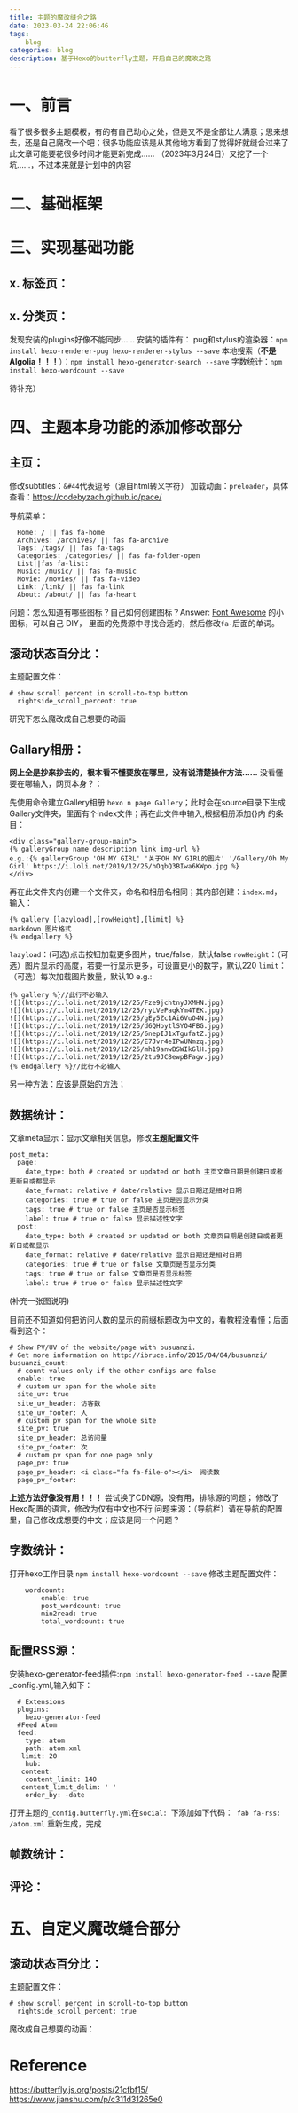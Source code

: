 ```yaml
---
title: 主题的魔改缝合之路
date: 2023-03-24 22:06:46
tags:
    blog
categories: blog
description: 基于Hexo的butterfly主题，开启自己的魔改之路
---
```

一、前言
====

看了很多很多主题模板，有的有自己动心之处，但是又不是全部让人满意；思来想去，还是自己魔改一个吧；很多功能应该是从其他地方看到了觉得好就缝合过来了
此文章可能要花很多时间才能更新完成……
（2023年3月24日）又挖了一个坑……，不过本来就是计划中的内容

二、基础框架
====


三、实现基础功能
====
x. 标签页：
---

x. 分类页：
---


发现安装的plugins好像不能同步……
安装的插件有：
pug和stylus的渲染器：`npm install hexo-renderer-pug hexo-renderer-stylus --save`
本地搜索（**不是Algolia！！！**）：`npm install hexo-generator-search --save`
字数统计：`npm install hexo-wordcount --save`

待补充）

四、主题本身功能的添加修改部分
====

主页：
---

修改subtitles：`&#44`代表逗号（源自html转义字符）
加载动画：`preloader`，具体查看：https://codebyzach.github.io/pace/

导航菜单：
```
  Home: / || fas fa-home
  Archives: /archives/ || fas fa-archive
  Tags: /tags/ || fas fa-tags
  Categories: /categories/ || fas fa-folder-open
  List||fas fa-list:
  Music: /music/ || fas fa-music
  Movie: /movies/ || fas fa-video
  Link: /link/ || fas fa-link
  About: /about/ || fas fa-heart
```
问题：怎么知道有哪些图标？自己如何创建图标？Answer: [Font Awesome](https://fontawesome.com/start 'Font Awesome') 的小图标，可以自己 DIY， 里面的免费源中寻找合适的，然后修改`fa-`后面的单词。

滚动状态百分比：
---

主题配置文件：
```
# show scroll percent in scroll-to-top button
  rightside_scroll_percent: true
```
研究下怎么魔改成自己想要的动画

Gallary相册：
---

**网上全是抄来抄去的，根本看不懂要放在哪里，没有说清楚操作方法……**
没看懂要在哪输入，网页本身？：

先使用命令建立Gallery相册:`hexo n page Gallery`；此时会在source目录下生成Gallery文件夹，里面有个index文件；再在此文件中输入,根据相册添加{}内 的条目：
```
<div class="gallery-group-main">
{% galleryGroup name description link img-url %}
e.g.:{% galleryGroup 'OH MY GIRL' '关于OH MY GIRL的图片' '/Gallery/Oh My Girl' https://i.loli.net/2019/12/25/hOqbQ3BIwa6KWpo.jpg %}
</div>

```
再在此文件夹内创建一个文件夹，命名和相册名相同；其内部创建：`index.md`，输入：
```
{% gallery [lazyload],[rowHeight],[limit] %}
markdown 图片格式
{% endgallery %}
```
`lazyload`：(可选)点击按钮加载更多图片，true/false，默认false
`rowHeight`：（可选）图片显示的高度，若要一行显示更多，可设置更小的数字，默认220
`limit`：（可选）每次加载图片数量，默认10
e.g.:
```
{% gallery %}//此行不必输入
![](https://i.loli.net/2019/12/25/Fze9jchtnyJXMHN.jpg)
![](https://i.loli.net/2019/12/25/ryLVePaqkYm4TEK.jpg)
![](https://i.loli.net/2019/12/25/gEy5Zc1Ai6VuO4N.jpg)
![](https://i.loli.net/2019/12/25/d6QHbytlSYO4FBG.jpg)
![](https://i.loli.net/2019/12/25/6nepIJ1xTgufatZ.jpg)
![](https://i.loli.net/2019/12/25/E7Jvr4eIPwUNmzq.jpg)
![](https://i.loli.net/2019/12/25/mh19anwBSWIkGlH.jpg)
![](https://i.loli.net/2019/12/25/2tu9JC8ewpBFagv.jpg)
{% endgallery %}//此行不必输入
```
另一种方法：[应该是原始的方法](https://blog.csdn.net/weixin_42529972/article/details/109485019'不知好不好使')；

数据统计：
---
文章meta显示：显示文章相关信息，修改**主题配置文件**
```
post_meta:
  page:
    date_type: both # created or updated or both 主页文章日期是创建日或者更新日或都显示
    date_format: relative # date/relative 显示日期还是相对日期
    categories: true # true or false 主页是否显示分类
    tags: true # true or false 主页是否显示标签
    label: true # true or false 显示描述性文字
  post:
    date_type: both # created or updated or both 文章页日期是创建日或者更新日或都显示
    date_format: relative # date/relative 显示日期还是相对日期
    categories: true # true or false 文章页是否显示分类
    tags: true # true or false 文章页是否显示标签
    label: true # true or false 显示描述性文字
```
(补充一张图说明)


目前还不知道如何把访问人数的显示的前缀标题改为中文的，看教程没看懂；后面看到这个：
```
# Show PV/UV of the website/page with busuanzi.
# Get more information on http://ibruce.info/2015/04/04/busuanzi/
busuanzi_count:
  # count values only if the other configs are false
  enable: true
  # custom uv span for the whole site
  site_uv: true
  site_uv_header: 访客数
  site_uv_footer: 人
  # custom pv span for the whole site
  site_pv: true
  site_pv_header: 总访问量
  site_pv_footer: 次
  # custom pv span for one page only
  page_pv: true
  page_pv_header: <i class="fa fa-file-o"></i>  阅读数
  page_pv_footer:
```
**上述方法好像没有用！！！**
尝试换了CDN源，没有用，排除源的问题；
修改了Hexo配置的语言，修改为仅有中文也不行
问题来源：（导航栏）请在导航的配置里，自己修改成想要的中文；应该是同一个问题？

字数统计：
---

打开hexo工作目录
`npm install hexo-wordcount --save`
修改主题配置文件：
```
    wordcount:
        enable: true
        post_wordcount: true
        min2read: true
        total_wordcount: true
```


配置RSS源：
---

安装hexo-generator-feed插件:`npm install hexo-generator-feed --save`
配置_config.yml,输入如下：
```
  # Extensions
  plugins:
    hexo-generator-feed
  #Feed Atom
  feed:
    type: atom
    path: atom.xml
   limit: 20
    hub:
   content:
    content_limit: 140
   content_limit_delim: ' '
    order_by: -date
```
打开主题的`_config.butterfly.yml`在`social: `下添加如下代码：` fab fa-rss: /atom.xml`
重新生成，完成


帧数统计：
---

评论：
---

五、自定义魔改缝合部分
====

滚动状态百分比：
---

主题配置文件：
```
# show scroll percent in scroll-to-top button
  rightside_scroll_percent: true
```
魔改成自己想要的动画：

Reference
====
https://butterfly.js.org/posts/21cfbf15/
https://www.jianshu.com/p/c311d31265e0


